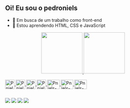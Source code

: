 ## Oi! Eu sou o pedroniels

- 🔭 Em busca de um trabalho como front-end
- 🌱 Estou aprendendo HTML, CSS e JavaScript

<div align="center">
  <a href="https://github.com/opedroniels">
  <img height="133em" src="https://github-readme-stats.vercel.app/api?username=opedroniels&show_icons=true&theme=gotham&include_all_commits=true&count_private=true"/>
  <img height="133em" src="https://github-readme-stats.vercel.app/api/top-langs/?username=opedroniels&layout=compact&langs_count=7&theme=gotham"/>
</div>
  <div style="display: inline_block"><br>
  <img align="center" alt="Pniels-Photoshop" height="30" widht="40" src="https://cdn.jsdelivr.net/gh/devicons/devicon/icons/photoshop/photoshop-plain.svg"/>
  <img align="center" alt="Pniels-Illustrator" height="30" widht="40" src="https://cdn.jsdelivr.net/gh/devicons/devicon/icons/illustrator/illustrator-plain.svg" />
  <img align="center" alt="Pniels-Illustrator" height="30" widht="40" src="https://cdn.jsdelivr.net/gh/devicons/devicon/icons/figma/figma-original.svg" />
  <img align="center" alt="Pniels-Blender" height="30" widht="40" src="https://cdn.jsdelivr.net/gh/devicons/devicon/icons/blender/blender-original.svg" />
  <img align="center" alt="Pniels-HTML" height="30" width="40" src="https://cdn.jsdelivr.net/gh/devicons/devicon/icons/html5/html5-original.svg" />
  <img align="center" alt="Pniels-CSS" height="30" width="40" src="https://cdn.jsdelivr.net/gh/devicons/devicon/icons/css3/css3-original.svg" />
  <img align="center" alt="Pniels-Js" height="30" width="40" src="https://cdn.jsdelivr.net/gh/devicons/devicon/icons/javascript/javascript-original.svg" />
    <imgfe align="right" alt="Pniels-pic" height="150" style="border-radius:50px;" src="https:">
  
</div>
  
##
  
<div>
<a href = "mailto:pedroniels@gmail.com"><img src="https://img.shields.io/badge/Gmail-D14836?style=for-the-badge&logo=gmail&logoColor=white" target="_blank"></a>
<a href="https://www.linkedin.com/in/pedroniels/" target="_blank"><img src="https://img.shields.io/badge/-LinkedIn-%230077B5?style=for-the-badge&logo=linkedin&logoColor=white" target="_blank"></a>
<a href="https://www.behance.net/pedroniels" target="_blank"><img src="https://img.shields.io/badge/Behance-1769ff?style=for-the-badge&logo=behance&logoColor=white"></a>
<a href="https://instagram.com/opedroniels" target="_blank"><img src="https://img.shields.io/badge/-Instagram-%23E4405F?style=for-the-badge&logo=instagram&logoColor=white" target="_blank"></a>
</div>
